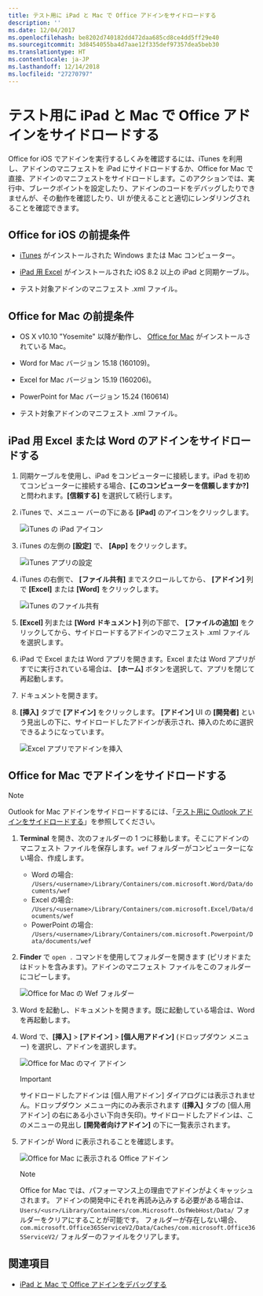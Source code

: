 ```yaml
---
title: テスト用に iPad と Mac で Office アドインをサイドロードする
description: ''
ms.date: 12/04/2017
ms.openlocfilehash: be8202d740182dd472daa685cd8ce4dd5ff29e40
ms.sourcegitcommit: 3d8454055ba4d7aae12f335def97357dea5beb30
ms.translationtype: HT
ms.contentlocale: ja-JP
ms.lasthandoff: 12/14/2018
ms.locfileid: "27270797"
---
```

# <a name="sideload-office-add-ins-on-ipad-and-mac-for-testing"></a>テスト用に iPad と Mac で Office アドインをサイドロードする

Office for iOS でアドインを実行するしくみを確認するには、iTunes を利用し、アドインのマニフェストを iPad にサイドロードするか、Office for Mac で直接、アドインのマニフェストをサイドロードします。このアクションでは、実行中、ブレークポイントを設定したり、アドインのコードをデバッグしたりできませんが、その動作を確認したり、UI が使えることと適切にレンダリングされることを確認できます。 

## <a name="prerequisites-for-office-for-ios"></a>Office for iOS の前提条件

- [iTunes](https://www.apple.com/itunes/download/) がインストールされた Windows または Mac コンピューター。
    
- [iPad 用 Excel](https://itunes.apple.com/us/app/microsoft-excel/id586683407?mt=8) がインストールされた iOS 8.2 以上の iPad と同期ケーブル。
    
- テスト対象アドインのマニフェスト .xml ファイル。
    

## <a name="prerequisites-for-office-for-mac"></a>Office for Mac の前提条件

- OS X v10.10 "Yosemite" 以降が動作し、 [Office for Mac](https://products.office.com/buy/compare-microsoft-office-products?tab=omac) がインストールされている Mac。
    
- Word for Mac バージョン 15.18 (160109)。
   
- Excel for Mac バージョン 15.19 (160206)。

- PowerPoint for Mac バージョン 15.24 (160614)
    
- テスト対象アドインのマニフェスト .xml ファイル。
    

## <a name="sideload-an-add-in-on-excel-or-word-for-ipad"></a>iPad 用 Excel または Word のアドインをサイドロードする

1. 同期ケーブルを使用し、iPad をコンピューターに接続します。iPad を初めてコンピューターに接続する場合、**[このコンピューターを信頼しますか?]** と問われます。**[信頼する]** を選択して続行します。

2. iTunes で、メニュー バーの下にある **[iPad]** のアイコンをクリックします。
    
    ![iTunes の iPad アイコン](../images/ipad.png)

3. iTunes の左側の  **[設定]** で、 **[App]** をクリックします。
    
    ![iTunes アプリの設定](../images/file-settings-apps.png)

4. iTunes の右側で、 **[ファイル共有]** までスクロールしてから、 **[アドイン]** 列で **[Excel]** または **[Word]** をクリックします。
    
    ![iTunes のファイル共有](../images/file-sharing.png)

5. **[Excel]** 列または **[Word ドキュメント]** 列の下部で、 **[ファイルの追加]** をクリックしてから、サイドロードするアドインのマニフェスト .xml ファイルを選択します。 
    
6. iPad で Excel または Word アプリを開きます。Excel または Word アプリがすでに実行されている場合は、 **[ホーム]** ボタンを選択して、アプリを閉じて再起動します。
    
7. ドキュメントを開きます。
    
8. **[挿入]** タブで **[アドイン]** をクリックします。 **[アドイン]** UI の **[開発者]** という見出しの下に、サイドロードしたアドインが表示され、挿入のために選択できるようになっています。
    
    ![Excel アプリでアドインを挿入](../images/excel-insert-add-in.png)


## <a name="sideload-an-add-in-on-office-for-mac"></a>Office for Mac でアドインをサイドロードする

> [!NOTE]
> Outlook for Mac アドインをサイドロードするには、「[テスト用に Outlook アドインをサイドロードする](https://docs.microsoft.com/outlook/add-ins/sideload-outlook-add-ins-for-testing)」を参照してください。

1. **Terminal** を開き、次のフォルダーの 1 つに移動します。そこにアドインのマニフェスト ファイルを保存します。`wef` フォルダーがコンピューターにない場合、作成します。
    
    - Word の場合: `/Users/<username>/Library/Containers/com.microsoft.Word/Data/documents/wef`    
    - Excel の場合: `/Users/<username>/Library/Containers/com.microsoft.Excel/Data/documents/wef`
    - PowerPoint の場合: `/Users/<username>/Library/Containers/com.microsoft.Powerpoint/Data/documents/wef`
    
2. **Finder** で `open .` コマンドを使用してフォルダーを開きます (ピリオドまたはドットを含みます)。アドインのマニフェスト ファイルをこのフォルダーにコピーします。
    
    ![Office for Mac の Wef フォルダー](../images/all-my-files.png)

3. Word を起動し、ドキュメントを開きます。既に起動している場合は、Word を再起動します。
    
4. Word で、**[挿入]** > **[アドイン]** > **[個人用アドイン]** (ドロップダウン メニュー) を選択し、アドインを選択します。
    
    ![Office for Mac のマイ アドイン](../images/my-add-ins-wikipedia.png)

    > [!IMPORTANT]
    > サイドロードしたアドインは [個人用アドイン] ダイアログには表示されません。ドロップダウン メニュー内にのみ表示されます (**[挿入]** タブの [個人用アドイン] の右にある小さい下向き矢印)。サイドロードしたアドインは、このメニューの見出し **[開発者向けアドイン]** の下に一覧表示されます。 
    
5. アドインが Word に表示されることを確認します。
    
    ![Office for Mac に表示される Office アドイン](../images/lorem-ipsum-wikipedia.png)
    
    > [!NOTE]
    > Office for Mac では、パフォーマンス上の理由でアドインがよくキャッシュされます。 アドインの開発中にそれを再読み込みする必要がある場合は、`Users/<usr>/Library/Containers/com.Microsoft.OsfWebHost/Data/` フォルダーをクリアにすることが可能です。 フォルダーが存在しない場合、`com.microsoft.Office365ServiceV2/Data/Caches/com.microsoft.Office365ServiceV2/` フォルダーのファイルをクリアします。

## <a name="see-also"></a>関連項目

- [iPad と Mac で Office アドインをデバッグする](debug-office-add-ins-on-ipad-and-mac.md)
    
